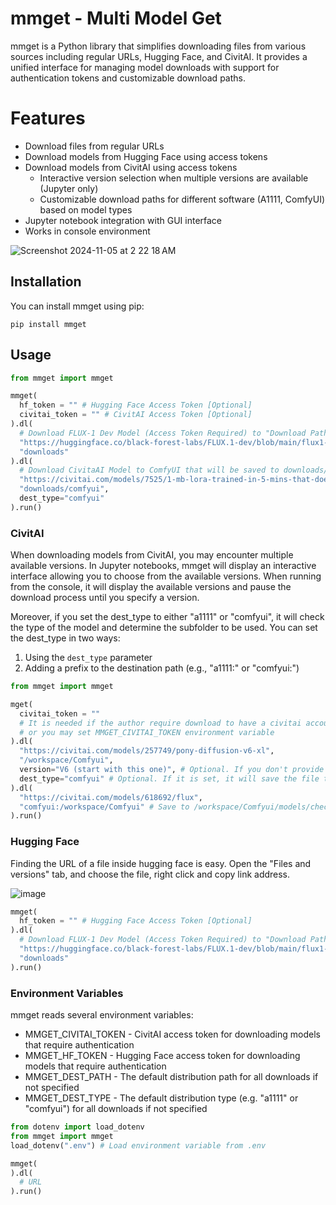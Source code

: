 # mmget - Multi Model Get

mmget is a Python library that simplifies downloading files from various sources including regular URLs, Hugging Face, and CivitAI. It provides a unified interface for managing model downloads with support for authentication tokens and customizable download paths.

# Features

- Download files from regular URLs
- Download models from Hugging Face using access tokens
- Download models from CivitAI using access tokens
  - Interactive version selection when multiple versions are available (Jupyter only)
  - Customizable download paths for different software (A1111, ComfyUI) based on model types
- Jupyter notebook integration with GUI interface
- Works in console environment

![Screenshot 2024-11-05 at 2 22 18 AM](https://github.com/user-attachments/assets/e26a3e56-1096-4bd3-913f-2f7a1a51c2fe)


## Installation

You can install mmget using pip:

```
pip install mmget
```

## Usage

```python
from mmget import mmget

mmget(
  hf_token = "" # Hugging Face Access Token [Optional]
  civitai_token = "" # CivitAI Access Token [Optional]
).dl(
  # Download FLUX-1 Dev Model (Access Token Required) to "Download Paths"
  "https://huggingface.co/black-forest-labs/FLUX.1-dev/blob/main/flux1-dev.safetensors",
  "downloads"
).dl(
  # Download CivitaAI Model to ComfyUI that will be saved to downloads/comfyui/models/loras
  "https://civitai.com/models/7525/1-mb-lora-trained-in-5-mins-that-does-the-same-thing-as-25-gb-model-but-better",
  "downloads/comfyui",
  dest_type="comfyui"
).run()
```

### CivitAI

When downloading models from CivitAI, you may encounter multiple available versions. In Jupyter notebooks, mmget will display an interactive interface allowing you to choose from the available versions. When running from the console, it will display the available versions and pause the download process until you specify a version.

Moreover, if you set the dest_type to either "a1111" or "comfyui", it will check the type of the model and determine the subfolder to be used. You can set the dest_type in two ways:
1. Using the `dest_type` parameter
2. Adding a prefix to the destination path (e.g., "a1111:" or "comfyui:")

```python
from mmget import mmget

mget(
  civitai_token = ""
  # It is needed if the author require download to have a civitai account
  # or you may set MMGET_CIVITAI_TOKEN environment variable
).dl(
  "https://civitai.com/models/257749/pony-diffusion-v6-xl",
  "/workspace/Comfyui", 
  version="V6 (start with this one)", # Optional. If you don't provide the version, it will ask you via GUI interface
  dest_type="comfyui" # Optional. If it is set, it will save the file to /workspace/Comfyui/models/checkpoints
).dl(
  "https://civitai.com/models/618692/flux",
  "comfyui:/workspace/Comfyui" # Save to /workspace/Comfyui/models/checkpoints
).run()
```

### Hugging Face

Finding the URL of a file inside hugging face is easy. Open the "Files and versions" tab, and choose the file, right click and copy link address.

![image](https://github.com/user-attachments/assets/99c35169-9a78-4353-a087-1c46c617bb9f)

```python
mmget(
  hf_token = "" # Hugging Face Access Token [Optional]
).dl(
  # Download FLUX-1 Dev Model (Access Token Required) to "Download Paths"
  "https://huggingface.co/black-forest-labs/FLUX.1-dev/blob/main/flux1-dev.safetensors",
  "downloads"
).run()
```

### Environment Variables

mmget reads several environment variables:

- MMGET_CIVITAI_TOKEN - CivitAI access token for downloading models that require authentication
- MMGET_HF_TOKEN - Hugging Face access token for downloading models that require authentication
- MMGET_DEST_PATH - The default distribution path for all downloads if not specified
- MMGET_DEST_TYPE - The default distribution type (e.g. "a1111" or "comfyui") for all downloads if not specified

```python
from dotenv import load_dotenv
from mmget import mmget
load_dotenv(".env") # Load environment variable from .env

mmget(
).dl( 
  # URL
).run()
```
